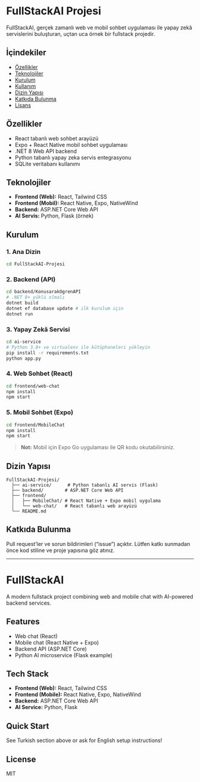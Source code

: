 # FullStackAI Projesi

FullStackAI, gerçek zamanlı web ve mobil sohbet uygulaması ile yapay zekâ servislerini buluşturan, uçtan uca örnek bir fullstack projedir.

## İçindekiler
- [Özellikler](#özellikler)
- [Teknolojiler](#teknolojiler)
- [Kurulum](#kurulum)
- [Kullanım](#kullanim)
- [Dizin Yapısı](#dizin-yapısı)
- [Katkıda Bulunma](#katkıda-bulunma)
- [Lisans](#lisans)

## Özellikler
- React tabanlı web sohbet arayüzü
- Expo + React Native mobil sohbet uygulaması
- .NET 8 Web API backend
- Python tabanlı yapay zeka servis entegrasyonu
- SQLite veritabanı kullanımı

## Teknolojiler
- **Frontend (Web):** React, Tailwind CSS
- **Frontend (Mobil):** React Native, Expo, NativeWind
- **Backend:** ASP.NET Core Web API
- **AI Servis:** Python, Flask (örnek)

## Kurulum

### 1. Ana Dizin
```sh
cd FullStackAI-Projesi
```

### 2. Backend (API)
```sh
cd backend/KonusarakOgrenAPI
# .NET 8+ yüklü olmalı
dotnet build
dotnet ef database update # ilk kurulum için
dotnet run
```

### 3. Yapay Zekâ Servisi
```sh
cd ai-service
# Python 3.8+ ve virtualenv ile kütüphaneleri yükleyin
pip install -r requirements.txt
python app.py
```

### 4. Web Sohbet (React)
```sh
cd frontend/web-chat
npm install
npm start
```

### 5. Mobil Sohbet (Expo)
```sh
cd frontend/MobileChat
npm install
npm start
```

> **Not:** Mobil için Expo Go uygulaması ile QR kodu okutabilirsiniz.

## Dizin Yapısı

```
FullStackAI-Projesi/
  ├── ai-service/      # Python tabanlı AI servis (Flask)
  ├── backend/        # ASP.NET Core Web API
  ├── frontend/
  │   ├── MobileChat/ # React Native + Expo mobil uygulama
  │   └── web-chat/   # React tabanlı web arayüzü
  └── README.md
```

## Katkıda Bulunma
Pull request’ler ve sorun bildirimleri (“issue”) açıktır. Lütfen katkı sunmadan önce kod stiline ve proje yapısına göz atınız.

---

# FullStackAI

A modern fullstack project combining web and mobile chat with AI-powered backend services.

## Features
- Web chat (React)
- Mobile chat (React Native + Expo)
- Backend API (ASP.NET Core)
- Python AI microservice (Flask example)

## Tech Stack
- **Frontend (Web):** React, Tailwind CSS
- **Frontend (Mobile):** React Native, Expo, NativeWind
- **Backend:** ASP.NET Core Web API
- **AI Service:** Python, Flask

## Quick Start
See Turkish section above or ask for English setup instructions!

## License
MIT


